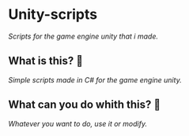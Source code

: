 # Unity-scripts
_Scripts for the game engine unity that i made._

## What is this? 🐉
_Simple scripts made in C# for the game engine unity._

## What can you do whith this? 👀
_Whatever you want to do, use it or modify._
